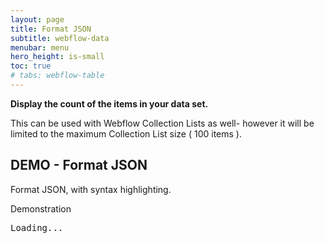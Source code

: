 ```yaml
---
layout: page
title: Format JSON
subtitle: webflow-data
menubar: menu
hero_height: is-small
toc: true
# tabs: webflow-table
---
```


<style>
.wfu-svg {
    visibility: hidden;
}
pre.wfu-code {
}
.wfu-json-string {
    color: #008000;
}
.wfu-json-number {
    color: #FF0000;
}
.wfu-json-boolean {
    color: #FF8C00;
}
.wfu-json-null {
    color: #908080;
}
.wfu-json-key {
    color: #1A1A1A;
}
</style>

<!--
<a class="button is-danger" href="https://sygnal-webflow-utils.webflow.io/demo/collection-item-count" target="_blank">View Demonstration in Webflow</a>
-->

**Display the count of the items in your data set.**

This can be used with Webflow Collection Lists as well-
however it will be limited to the maximum Collection List size
( 100 items ). 


## DEMO - Format JSON

Format JSON, with syntax highlighting.

<span class="tag is-danger is-medium is-light">Demonstration</span>

<div id="json1" class="demo area grey large">
    <pre>Loading...</pre>
</div>



<script type="text/json" id="data2">
[
  {
    "Rank": 1,
    "Country": "China",
    "Region": "Asia",
    "Population": 1,411,778,724,
    "Percent": false
  },
  {
    "Rank": "2",
    "Country": "India",
    "Region": "Asia",
    "Population": "1,381,914,537",
    "Percent": "17.50%"
  }
]
</script>

<script src="https://code.jquery.com/jquery-3.6.0.min.js" type="text/javascript" crossorigin="anonymous"></script>

<script type="module">
        
    import { getGoogleSheetData } from 'https://cdn.jsdelivr.net/gh/sygnaltech/webflow-util/src/datasources/google-sheet-data.js';
        
    import { Database } from 'https://cdn.jsdelivr.net/gh/sygnaltech/webflow-util/src/modules/webflow-data.js';

    import { loadAllDataSources } from 'https://cdn.jsdelivr.net/gh/sygnaltech/webflow-util/src/datasources/webflow-collectionlist-data.js';

    import { displayJsonAsHtml } from 'http://localhost/src/modules/webflow-html.js';

    $(function () {

        var json;
        json = $('#data2').text();

        displayJsonAsHtml(
            $("#json1"), 
            json 
        );

    });

</script>


